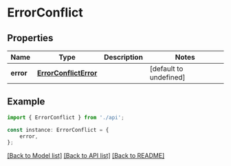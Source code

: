 # ErrorConflict


## Properties

Name | Type | Description | Notes
------------ | ------------- | ------------- | -------------
**error** | [**ErrorConflictError**](ErrorConflictError.md) |  | [default to undefined]

## Example

```typescript
import { ErrorConflict } from './api';

const instance: ErrorConflict = {
    error,
};
```

[[Back to Model list]](../README.md#documentation-for-models) [[Back to API list]](../README.md#documentation-for-api-endpoints) [[Back to README]](../README.md)
